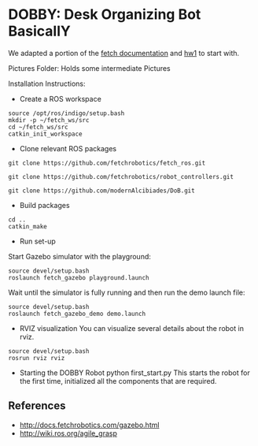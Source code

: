 # DOBBY: Desk Organizing Bot BasicallY


We adapted a portion of the [fetch documentation](http://docs.fetchrobotics.com/gazebo.html)  and [hw1](https://github.com/HumanoidRobotics/HW1/blob/master/part1.md) to start with. 

Pictures Folder: Holds some intermediate Pictures

Installation Instructions:

- Create a ROS workspace
```
source /opt/ros/indigo/setup.bash 
mkdir -p ~/fetch_ws/src
cd ~/fetch_ws/src 
catkin_init_workspace 
```

- Clone relevant ROS packages
```
git clone https://github.com/fetchrobotics/fetch_ros.git

git clone https://github.com/fetchrobotics/robot_controllers.git

git clone https://github.com/modernAlcibiades/DoB.git

```

- Build packages
```
cd ..
catkin_make
```

- Run set-up

Start Gazebo simulator with the playground:
```
source devel/setup.bash
roslaunch fetch_gazebo playground.launch
```
Wait until the simulator is fully running and then run the demo launch file:
```
source devel/setup.bash
roslaunch fetch_gazebo_demo demo.launch
```

- RVIZ visualization
You can visualize several details about the robot in rviz.
```
source devel/setup.bash
rosrun rviz rviz
```

- Starting the DOBBY Robot
python first_start.py 
This starts the robot for the first time, initialized all the components that are required.

## References
- http://docs.fetchrobotics.com/gazebo.html
- http://wiki.ros.org/agile_grasp

